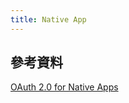 ```yaml
---
title: Native App
---
```


## 參考資料

[OAuth 2.0 for Native Apps](https://tools.ietf.org/html/rfc8252)
